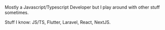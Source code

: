 Mostly a Javascript/Typescript Developer but I play around with other stuff sometimes.

Stuff I know: JS/TS, Flutter, Laravel, React, NextJS.

